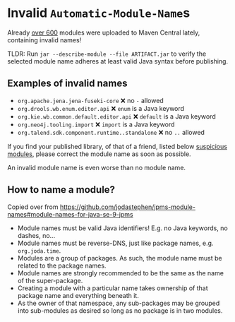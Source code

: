 # Invalid `Automatic-Module-Name`s

Already [over 600](https://github.com/jodastephen/jpms-module-names/blob/master/error/error-syntax.txt) modules were uploaded to Maven Central lately, containing invalid names!

TLDR: Run `jar --describe-module --file ARTIFACT.jar` to verify the selected module name adheres at least valid Java syntax before publishing.

## Examples of invalid names

- `org.apache.jena.jena-fuseki-core` ❌ no `-` allowed
- `org.drools.wb.enum.editor.api` ❌ `enum` is a Java keyword
- `org.kie.wb.common.default.editor.api` ❌ `default` is a Java keyword
- `org.neo4j.tooling.import` ❌ `import` is a Java keyword
- `org.talend.sdk.component.runtime..standalone` ❌ no `..` allowed

If you find your published library, of that of a friend, listed below [suspicious modules](https://github.com/jodastephen/jpms-module-names/blob/master/README.md#suspicious-modules), please correct the module name as soon as possible.

An invalid module name is even worse than no module name.

## How to name a module?

Copied over from https://github.com/jodastephen/jpms-module-names#module-names-for-java-se-9-jpms

* Module names must be valid Java identifiers! E.g. no Java keywords, no dashes, no...
* Module names must be reverse-DNS, just like package names, e.g. `org.joda.time`.
* Modules are a group of packages. As such, the module name must be related to the package names.
* Module names are strongly recommended to be the same as the name of the super-package.
* Creating a module with a particular name takes ownership of that package name and everything beneath it.
* As the owner of that namespace, any sub-packages may be grouped into sub-modules as desired so long as no package is in two modules.
